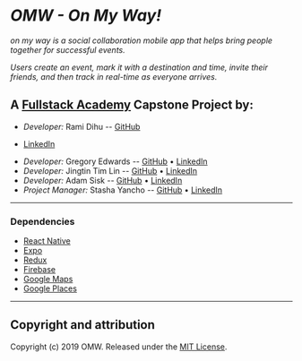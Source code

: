 # _OMW - On My Way!_

_on my way is a social collaboration mobile app that helps bring people together for successful events._

_Users create an event, mark it with a destination and time, invite their friends, and then track in real-time as everyone arrives._

## A [Fullstack Academy](https://www.fullstackacademy.com/) Capstone Project by:

- _Developer:_ Rami Dihu -- [GitHub](https://github.com/rjdihu)

* [LinkedIn](https://www.linkedin.com/in/ramidihu/)

- _Developer:_ Gregory Edwards -- [GitHub](https://github.com/apoyando) • [LinkedIn](https://www.linkedin.com/in/gsedwards/)
- _Developer:_ Jingtin Tim Lin -- [GitHub](https://github.com/linjingt) • [LinkedIn](https://www.linkedin.com/in/jingtintimlin/)
- _Developer:_ Adam Sisk -- [GitHub](https://github.com/calamityadam) • [LinkedIn](https://www.linkedin.com/in/adamsisk/)
- _Project Manager:_ Stasha Yancho -- [GitHub](https://github.com/stashayancho) • [LinkedIn](https://www.linkedin.com/in/stasha-yancho/)

---

### Dependencies

- [React Native](https://facebook.github.io/react-native/)
- [Expo](https://expo.io/)
- [Redux](https://redux.js.org/)
- [Firebase](https://firebase.google.com/)
- [Google Maps](https://developers.google.com/maps/documentation/)
- [Google Places](https://developers.google.com/places/web-service/intro)

---

## Copyright and attribution

Copyright (c) 2019 OMW. Released under the [MIT License](https://github.com/OMW-FS1810/omw).
